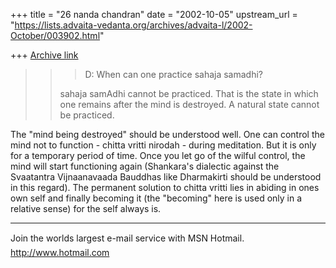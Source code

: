 +++
title = "26 nanda chandran"
date = "2002-10-05"
upstream_url = "https://lists.advaita-vedanta.org/archives/advaita-l/2002-October/003902.html"

+++
[Archive link](https://lists.advaita-vedanta.org/archives/advaita-l/2002-October/003902.html)

> > > D: When can one practice sahaja samadhi?
> > >
> > sahaja samAdhi cannot be practiced. That is the
> > state in which
> > one remains after the mind is destroyed. A natural
> > state cannot be
> > practiced.

The "mind being destroyed" should be understood well. One can control the
mind not to function - chitta vritti nirodah - during meditation. But it is
only for a temporary period of time. Once you let go of the wilful control,
the mind will start functioning again (Shankara's dialectic against the
Svaatantra Vijnaanavaada Bauddhas like Dharmakirti should be understood in
this regard). The permanent solution to chitta vritti lies in abiding in
ones own self and finally becoming it (the "becoming" here is used only in a
relative sense) for the self always is.

_________________________________________________________________
Join the worlds largest e-mail service with MSN Hotmail.
http://www.hotmail.com

